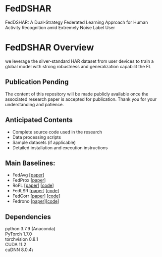 # FedDSHAR
FedDSHAR: A Dual-Strategy Federated Learning Approach for Human Activity Recognition amid Extremely Noise Label User

# FedDSHAR Overview
we leverage the silver-standard HAR dataset from user devices to train a global model with strong robustness and generalization capabilit the FL


## Publication Pending
The content of this repository will be made publicly available once the associated research paper is accepted for publication. Thank you for your understanding and patience.

## Anticipated Contents
- Complete source code used in the research
- Data processing scripts
- Sample datasets (if applicable)
- Detailed installation and execution instructions


## Main Baselines:
- FedAvg [[paper](http://proceedings.mlr.press/v54/mcmahan17a?ref=https://githubhelp.com)]
- FedProx [[paper](https://proceedings.mlsys.org/paper_files/paper/2020/hash/1f5fe83998a09396ebe6477d9475ba0c-Abstract.html)]
- RoFL [[paper](https://ieeexplore.ieee.org/abstract/document/9713942)] [[code](https://github.com/jangsoohyuk/Robust-Federated-Learning-with-Noisy-Labels)]
- FedLSR [[paper](https://dl.acm.org/doi/abs/10.1145/3511808.3557475)] [[code](https://github.com/Sprinter1999/FedLSR)]
- FedCorr [[paper](https://openaccess.thecvf.com/content/CVPR2022/html/Xu_FedCorr_Multi-Stage_Federated_Learning_for_Label_Noise_Correction_CVPR_2022_paper.html)] [[code](https://github.com/Xu-Jingyi/FedCorr)]
- Fedrono [[paper](https://arxiv.org/abs/2305.05230)][[code](https://github.com/wnn2000/FedNoRo/stargazers)]

## Dependencies
python 3.7.9 (Anaconda)\
PyTorch 1.7.0\
torchvision 0.8.1\
CUDA 11.2\
cuDNN 8.0.4\
